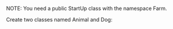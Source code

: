 NOTE: You need a public StartUp class with the namespace Farm.

Create two classes named Animal and Dog:

